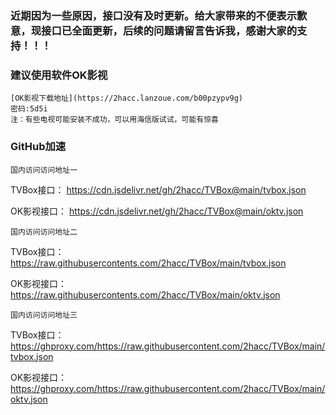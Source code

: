 ### 近期因为一些原因，接口没有及时更新。给大家带来的不便表示歉意，现接口已全面更新，后续的问题请留言告诉我，感谢大家的支持！！！

### 建议使用软件OK影视
```
[OK影视下载地址](https://2hacc.lanzoue.com/b00pzypv9g)
密码:5d5i
注：有些电视可能安装不成功，可以用海信版试试，可能有惊喜
```

### GitHub加速

```
国内访问访问地址一
```
TVBox接口：
https://cdn.jsdelivr.net/gh/2hacc/TVBox@main/tvbox.json
  
OK影视接口：
https://cdn.jsdelivr.net/gh/2hacc/TVBox@main/oktv.json

```
国内访问访问地址二
```
TVBox接口：
https://raw.githubusercontents.com/2hacc/TVBox/main/tvbox.json
  
OK影视接口：
https://raw.githubusercontents.com/2hacc/TVBox/main/oktv.json

```
国内访问访问地址三
```
TVBox接口：
https://ghproxy.com/https://raw.githubusercontent.com/2hacc/TVBox/main/tvbox.json
  
OK影视接口：
https://ghproxy.com/https://raw.githubusercontent.com/2hacc/TVBox/main/oktv.json

```